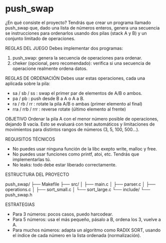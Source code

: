 # push_swap

¿En qué consiste el proyecto?
Tendrás que crear un programa llamado push_swap que, dado una lista de números enteros, genera una secuencia 
se instrucciones para ordenarlos usando dos pilas (stack A y B) y un conjunto limitado de operaciones. 

REGLAS DEL JUEGO
Debes implementar dos programas:
1. push_swap: genera la secuencia de operaciones para ordenar.
2. cheker (opcional, pero recomendado): verifica si una secuencia de operacione realmente ordena datos.

REGLAS DE ORDENACIÓN
Debes usar estas operaciones, cada una aplicada sobre la pila:
 - sa / sb / ss : swap el primer par de elementos de A/B o ambos.
 - pa / pb : push desde B a A o A a B.
 - ra / rb / rr : rotate la pila A/B o ambas (primer elemento al final)
 - rra / rrb / rrr : reverse rotate (último elemento al frente)

OBJETIVO
Ordenar la pila A con el menor número posible de operaciones, dejando B vacía. Esto se evaluará con test
automáticos y limitaciones de movimientos para distintos rangos de números (3, 5, 100, 500...).

REQUISITOS TÉCNICOS
- No puedes usar ninguna función de la libc exepto write, malloc y free.
- No puedes usar funciones como printf, atoi, etc. Tendrás que implementarlas tú.
- No leaks: todo debe estar liberado correctamente.

ESTRUCTURA DEL PROYECTO

push_swap/
├── Makefile
├── src/
│   ├── main.c
│   ├── parser.c
│   ├── operations.c
│   ├── sort_small.c
│   └── sort_large.c
└── include/
    └── push_swap.h


ESTRATEGIAS
- Para 3 números: pocos casos, puedo harcodear.
- Para 5 números: usa el más pequeño, pásalo a B, ordena los 3, vuelve a A.
- Para muchos números: adapta un algoritmo como RADIX SORT, usando el índice de cada número en la lista
ordenada (normalización).

